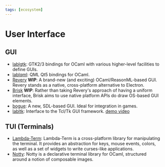 ```yaml
---
tags: [ecosystem]
---
```


# User Interface

## GUI

* [lablgtk](http://lablgtk.forge.ocamlcore.org/):
GTK2/3 bindings for OCaml with various higher-level facilities to define GUIs.
* [lablqml](https://github.com/Kakadu/lablqml):
QML Qt5 bindings for OCaml.
* [Revery](https://github.com/revery-ui/revery) **WIP**:
A brand-new (and exciting) OCaml/ReasonML-based GUI.
Revery stands as a native, cross-platform alternative to Electron.
* [Brisk](https://github.com/briskml/brisk) **WIP**:
Rather than taking Revery's approach of having a uniform interface,
Brisk aims to use native platform APIs do draw OS-based GUI elements.
* [bogue](https://github.com/sanette/bogue):
A new, SDL-based GUI. Ideal for integration in games.
* [labltk](https://forge.ocamlcore.org/projects/labltk/):
Interface to the Tcl/Tk GUI framework.
[demo video](https://youtu.be/isFLxnDooL8)

## TUI (Terminals)
* [Lambda-Term](https://github.com/ocaml-community/lambda-term):
Lambda-Term is a cross-platform library for manipulating the terminal.
It provides an abstraction for keys, mouse events, colors, as well as a set of widgets to write curses-like applications.
* [Notty](https://github.com/pqwy/notty):
Notty is a declarative terminal library for OCaml, structured around a notion of composable images.

